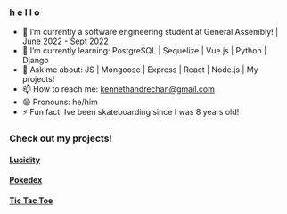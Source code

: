 ### h e l l o 

- 🔭 I’m currently a software engineering student at General Assembly! | June 2022 - Sept 2022 
- 🌱 I’m currently learning: PostgreSQL | Sequelize | Vue.js | Python | Django
- 💬 Ask me about: JS | Mongoose | Express | React | Node.js | My projects!
- 📫 How to reach me: kennethandrechan@gmail.com
- 😄 Pronouns: he/him
- ⚡ Fun fact: Ive been skateboarding since I was 8 years old! 

### Check out my projects! 
#### [Lucidity](https://lucidity-productivity.herokuapp.com/)
#### [Pokedex](https://pokedexkanto.surge.sh/)
#### [Tic Tac Toe](https://gloomytictactoe.surge.sh/)


